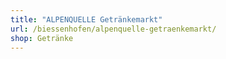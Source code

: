 ```yaml
---
title: "ALPENQUELLE Getränkemarkt"
url: /biessenhofen/alpenquelle-getraenkemarkt/
shop: Getränke
---
```

